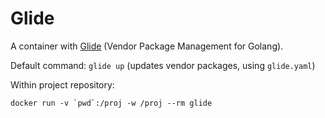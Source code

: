 # Glide

A container with [Glide](https://github.com/Masterminds/glide) (Vendor Package Management for Golang). 

Default command: `glide up` (updates vendor packages, using `glide.yaml`)

Within project repository:

```shell
docker run -v `pwd`:/proj -w /proj --rm glide
```

 